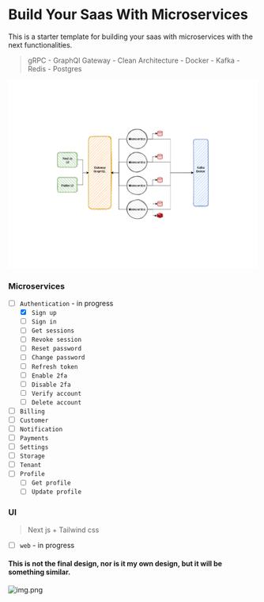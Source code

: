 # Build Your Saas With Microservices

This is a starter template for building your saas with microservices with the next functionalities.

> gRPC - GraphQl Gateway - Clean Architecture - Docker - Kafka - Redis - Postgres

![](Architecture.png)

### Microservices

- [ ] `Authentication` - in progress
    - [x] `Sign up`
    - [ ] `Sign in`
    - [ ] `Get sessions`
    - [ ] `Revoke session`
    - [ ] `Reset password`
    - [ ] `Change password`
    - [ ] `Refresh token`
    - [ ] `Enable 2fa`
    - [ ] `Disable 2fa`
    - [ ] `Verify account`
    - [ ] `Delete account`
- [ ] `Billing`
- [ ] `Customer`
- [ ] `Notification`
- [ ] `Payments`
- [ ] `Settings`
- [ ] `Storage`
- [ ] `Tenant`
- [ ] `Profile`
    - [ ] `Get profile`
    - [ ] `Update profile`

### UI

> Next js + Tailwind css

- [ ] `web` - in progress

#### This is not the final design, nor is it my own design, but it will be something similar.

![img.png](https://cdn.dribbble.com/users/3454560/screenshots/17013308/media/bdda4f203d7d368a207b5ac6d230cdc7.png)